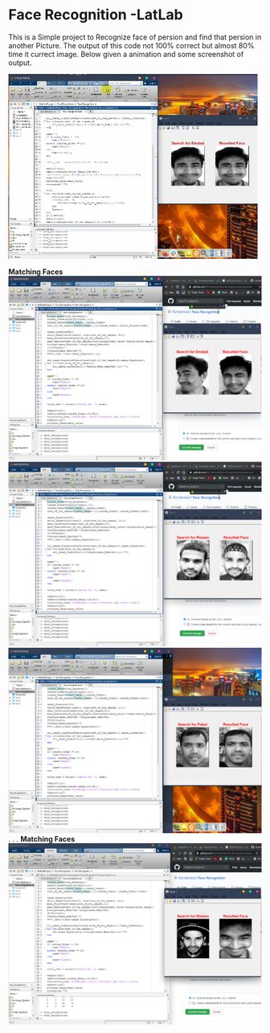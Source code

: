 # Face Recognition -LatLab

This is a Simple project to Recognize face of persion and find that persion in another Picture. The output of this code not 100% correct but almost 80% time it currect image. Below given a animation and some screenshot of output.

![Screenshot](https://github.com/Riz1ahmed/Face-Recognition/blob/main/Screenshot/animationView.gif "Preview")

**Matching Faces**
![](https://github.com/Riz1ahmed/Face-Recognition/blob/main/Screenshot/match.jpg)
![](https://github.com/Riz1ahmed/Face-Recognition/blob/main/Screenshot/match2.jpg)
![](https://github.com/Riz1ahmed/Face-Recognition/blob/main/Screenshot/match4.jpg)
.
.
.
**Matching Faces**
![](https://github.com/Riz1ahmed/Face-Recognition/blob/main/Screenshot/Mismatch.jpg)

